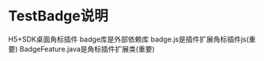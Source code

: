 # TestBadge说明
  H5+SDK桌面角标插件
  badge库是外部依赖库
  badge.js是插件扩展角标插件js(重要)
  BadgeFeature.java是角标插件扩展类(重要)
